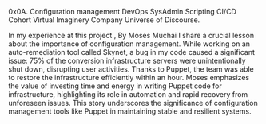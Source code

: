 0x0A. Configuration management DevOps SysAdmin Scripting CI/CD Cohort Virtual Imaginery Company Universe of Discourse. 

In my experience at this project , By Moses Muchai I  share a crucial lesson about the importance of configuration management.
While working on an auto-remediation tool called Skynet, a bug in my code caused a significant issue: 75% of the conversion
infrastructure servers were unintentionally shut down, disrupting user activities. Thanks to Puppet, the team was able to restore
the infrastructure efficiently within an hour. Moses emphasizes the value of investing time and energy in writing Puppet code for 
infrastructure, highlighting its role in automation and rapid recovery from unforeseen issues. This story underscores the significance
of configuration management tools like Puppet in maintaining stable and resilient systems.
